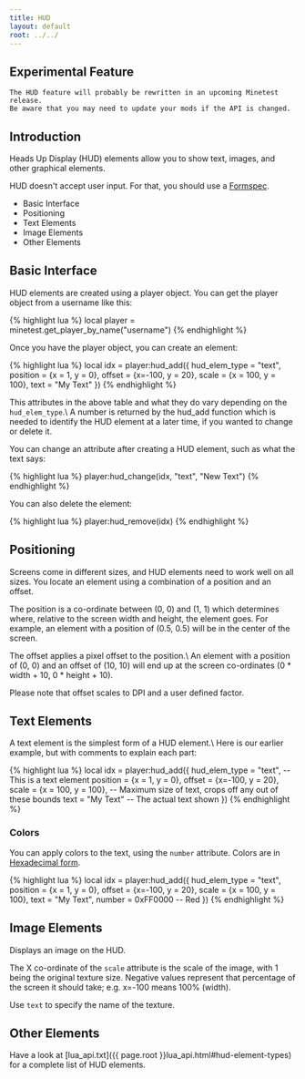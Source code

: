 ```yaml
---
title: HUD
layout: default
root: ../../
---
```


<div class="notice">
	<h2>Experimental Feature</h2>

	The HUD feature will probably be rewritten in an upcoming Minetest release.
	Be aware that you may need to update your mods if the API is changed.
</div>

## Introduction

Heads Up Display (HUD) elements allow you to show text, images, and other graphical elements.

HUD doesn't accept user input. For that, you should use a [Formspec](formspecs.html).

* Basic Interface
* Positioning
* Text Elements
* Image Elements
* Other Elements

## Basic Interface

HUD elements are created using a player object.
You can get the player object from a username like this:

{% highlight lua %}
local player = minetest.get_player_by_name("username")
{% endhighlight %}

Once you have the player object, you can create an element:

{% highlight lua %}
local idx = player:hud_add({
         hud_elem_type = "text",
         position = {x = 1, y = 0},
         offset = {x=-100, y = 20},
         scale = {x = 100, y = 100},
         text = "My Text"
})
{% endhighlight %}

This attributes in the above table and what they do vary depending on
the `hud_elem_type`.\\
A number is returned by the hud_add function which is needed to identify the HUD element
at a later time, if you wanted to change or delete it.

You can change an attribute after creating a HUD element, such as what the text
says:

{% highlight lua %}
player:hud_change(idx, "text", "New Text")
{% endhighlight %}

You can also delete the element:

{% highlight lua %}
player:hud_remove(idx)
{% endhighlight %}

## Positioning

Screens come in different sizes, and HUD elements need to work well on all sizes.
You locate an element using a combination of a position and an offset.

The position is a co-ordinate between (0, 0) and (1, 1) which determines where,
relative to the screen width and height, the element goes.
For example, an element with a position of (0.5, 0.5) will be in the center of the screen.

The offset applies a pixel offset to the position.\\
An element with a position of (0, 0) and an offset of (10, 10) will end up at the screen
co-ordinates (0 * width + 10, 0 * height + 10).

Please note that offset scales to DPI and a user defined factor.

## Text Elements

A text element is the simplest form of a HUD element.\\
Here is our earlier example, but with comments to explain each part:

{% highlight lua %}
local idx = player:hud_add({
	hud_elem_type = "text",     -- This is a text element
	position = {x = 1, y = 0},
	offset = {x=-100, y = 20},
	scale = {x = 100, y = 100}, -- Maximum size of text, crops off any out of these bounds
	text = "My Text"            -- The actual text shown
})
{% endhighlight %}

### Colors

You can apply colors to the text, using the `number` attribute.
Colors are in [Hexadecimal form](http://www.colorpicker.com/).

{% highlight lua %}
local idx = player:hud_add({
	hud_elem_type = "text",
	position = {x = 1, y = 0},
	offset = {x=-100, y = 20},
	scale = {x = 100, y = 100},
	text = "My Text",
	number = 0xFF0000 -- Red
})
{% endhighlight %}

## Image Elements

Displays an image on the HUD.

The X co-ordinate of the `scale` attribute is the scale of the image, with 1 being the original texture size.
Negative values represent that percentage of the screen it should take; e.g. x=-100 means 100% (width).

Use `text` to specify the name of the texture.

## Other Elements

Have a look at [lua_api.txt]({{ page.root }}lua_api.html#hud-element-types) for a complete list of HUD elements.
